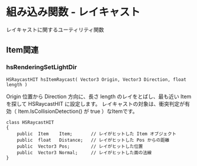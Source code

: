 # 組み込み関数 - レイキャスト

レイキャストに関するユーティリティ関数

## Item関連

### hsRenderingSetLightDir
`HSRaycastHIT hsItemRaycast( Vector3 Origin, Vector3 Direction, float length )`

Origin 位置から Direction 方向に、長さ length のレイをとばし、最も近い Item を探して HSRaycastHIT に設定します。
レイキャストの対象は、衝突判定が有効（ Item.IsCollisionDetection() が true ）なItemです。

```
class HSRaycastHIT
{
    public  Item    Item;       // レイがヒットした Item オブジェクト
    public  float   Distance;   // レイがヒットした Pos からの距離
    public  Vector3 Pos;        // レイがヒットした位置
    public  Vector3 Normal;     // レイがヒットした面の法線
}
```